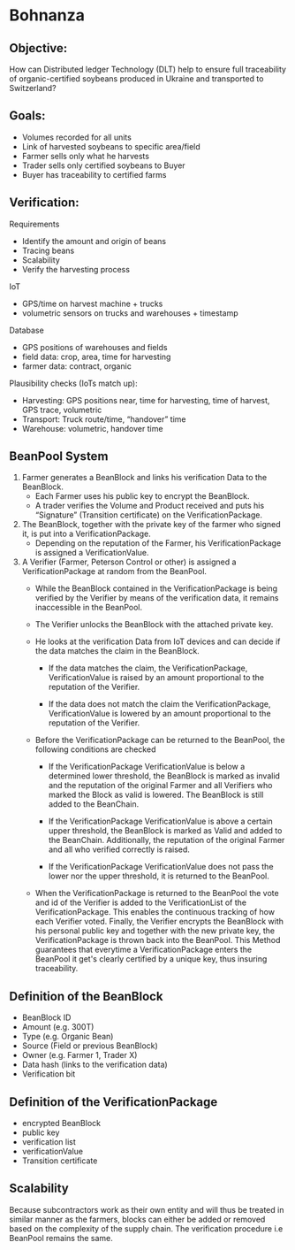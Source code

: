# Bohnanza

## Objective:
How can Distributed ledger Technology (DLT) help to ensure full traceability of organic-certified soybeans produced in Ukraine and transported to Switzerland?

## Goals:
- Volumes recorded for all units 
- Link of harvested soybeans to specific area/field 
- Farmer sells only what he harvests  
- Trader sells only certified soybeans to Buyer 
- Buyer has traceability to certified farms


## Verification:

Requirements
- Identify the amount and origin of beans
- Tracing beans
- Scalability
- Verify the harvesting process

IoT
- GPS/time on harvest machine + trucks
- volumetric sensors on trucks and warehouses + timestamp

Database
- GPS positions of warehouses and fields
- field data: crop, area, time for harvesting
- farmer data: contract, organic

Plausibility checks (IoTs match up):
- Harvesting: GPS positions near, time for harvesting, time of harvest, GPS trace, volumetric
- Transport: Truck route/time, “handover” time
- Warehouse: volumetric, handover time



## BeanPool System
 
1. Farmer generates a BeanBlock and links his verification Data to the BeanBlock.
   - Each Farmer uses his public key to encrypt the BeanBlock.
   - A trader verifies the Volume and Product received and puts his “Signature” (Transition certificate) on the VerificationPackage.
2. The BeanBlock, together with the private key of the farmer who signed it, is put into a VerificationPackage.
   - Depending on the reputation of the Farmer, his VerificationPackage is assigned a VerificationValue.
3. A Verifier (Farmer, Peterson Control or other) is assigned a VerificationPackage at random from the BeanPool.
   - While the BeanBlock contained in the VerificationPackage is being verified by the Verifier by means of the verification data, it remains inaccessible in the BeanPool.
   - The Verifier unlocks the BeanBlock with the attached private key.

   - He looks at the verification Data from IoT devices and can decide if the data matches the claim in the BeanBlock.

     - If the data matches the claim, the VerificationPackage, VerificationValue is raised by an amount proportional to the reputation of the Verifier.

     - If the data does not match the claim the VerificationPackage, VerificationValue is lowered by an amount proportional to the reputation of the Verifier.

   - Before the VerificationPackage can be returned to the BeanPool, the following conditions are checked

     - If the VerificationPackage VerificationValue is below a determined lower threshold, the BeanBlock is marked as invalid and the reputation of the original Farmer and all Verifiers who marked the Block as valid is lowered. The BeanBlock is still added to the BeanChain.
   
     - If the VerificationPackage VerificationValue is above a certain upper threshold, the BeanBlock is marked as Valid and added to the BeanChain. Additionally, the reputation of the original Farmer and all who verified correctly is raised.
   
     - If the VerificationPackage VerificationValue does not pass the lower nor the upper threshold, it is returned to the BeanPool.
   
   - When the VerificationPackage is returned to the BeanPool the vote and id of the Verifier is added to the VerificationList of the VerificationPackage. This enables the continuous tracking of how each Verifier voted. Finally, the Verifier encrypts the BeanBlock with his personal public key and together with the new private key, the VerificationPackage is thrown back into the BeanPool. This Method guarantees that everytime a VerificationPackage enters the BeanPool it get's clearly certified by a unique key, thus insuring traceability.


## Definition of the BeanBlock
- BeanBlock ID
- Amount (e.g. 300T)
- Type (e.g. Organic Bean)
- Source (Field or previous BeanBlock)
- Owner (e.g. Farmer 1, Trader X)
- Data hash (links to the verification data)
- Verification bit

## Definition of the VerificationPackage
- encrypted BeanBlock
- public key
- verification list
- verificationValue
- Transition certificate


## Scalability
Because subcontractors work as their own entity and will thus be treated in similar manner as the farmers, blocks can either be added or removed based on the complexity of the supply chain. The verification procedure i.e BeanPool remains the same.  
